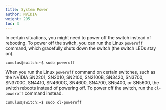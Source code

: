 ```yaml
---
title: System Power
author: NVIDIA
weight: 295
toc: 3
---
```

In certain situations, you might need to power off the switch instead of rebooting. To power off the switch, you can run the Linux `poweroff` command, which gracefully shuts down the switch (the switch LEDs stay on).

```
cumulus@switch:~$ sudo poweroff
```

When you run the Linux `poweroff` command on certain switches, such as the NVIDIA SN2201, SN2010, SN2100, SN2100B, SN3420, SN3700, SN3700C, SN4410, SN4600C, SN4600, SN4700, SN5400, or SN5600, the switch reboots instead of powering off. To power off the switch, run the `cl-poweroff` command instead.

```
cumulus@switch:~$ sudo cl-poweroff
```

